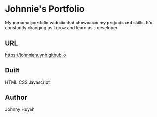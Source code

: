 # Johnnie's Portfolio

My personal portfolio website that showcases my projects and skills.  It's constantly changing as I grow and learn as a developer.

## URL
https://johnniehuynh.github.io

## Built

HTML
CSS
Javascript

## Author

Johnny Huynh
